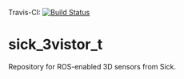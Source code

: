Travis-CI: [![Build Status](https://travis-ci.org/SICKAG/sick_3vistort.svg?branch=indigo-devel)](https://travis-ci.org/SICKAG/sick_3vistort)

# sick_3vistor_t
Repository for ROS-enabled 3D sensors from Sick.
